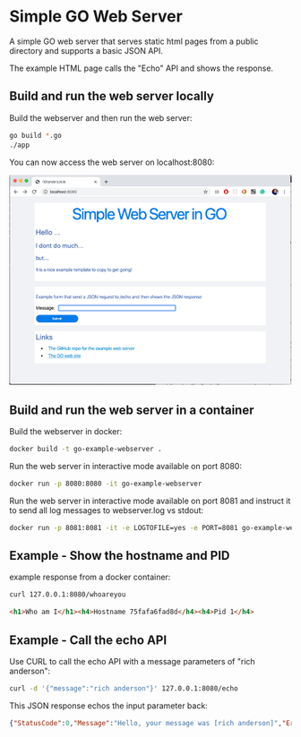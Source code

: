 # Simple GO Web Server

A simple GO web server that serves static html pages from a public directory and supports a basic JSON API.

The example HTML page calls the "Echo" API and shows the response.

## Build and run the web server locally

Build the webserver and then run the web server:

```bash
go build *.go
./app
```

You can now access the web server on localhost:8080:

![alt text](docs/homepage.png "Title")

## Build and run the web server in a container

Build the webserver in docker:

```bash
docker build -t go-example-webserver .
```

Run the web server in interactive mode available on port 8080:

```bash
docker run -p 8080:8080 -it go-example-webserver
```

Run the web server in interactive mode available on port 8081 and instruct it to send all log messages to  webserver.log vs stdout:

```bash
docker run -p 8081:8081 -it -e LOGTOFILE=yes -e PORT=8081 go-example-webserver
```

## Example - Show the hostname and PID

example response from a docker container:

```bash
curl 127.0.0.1:8080/whoareyou
```

```html
<h1>Who am I</h1><h4>Hostname 75fafa6fad8d</h4><h4>Pid 1</h4>
```

## Example - Call the echo API 

Use CURL to call the echo API with a message parameters of "rich anderson":

```bash
curl -d '{"message":"rich anderson"}' 127.0.0.1:8080/echo
```

This JSON response echos the input parameter back:

```json
{"StatusCode":0,"Message":"Hello, your message was [rich anderson]","ErrorMessage":""}
```
